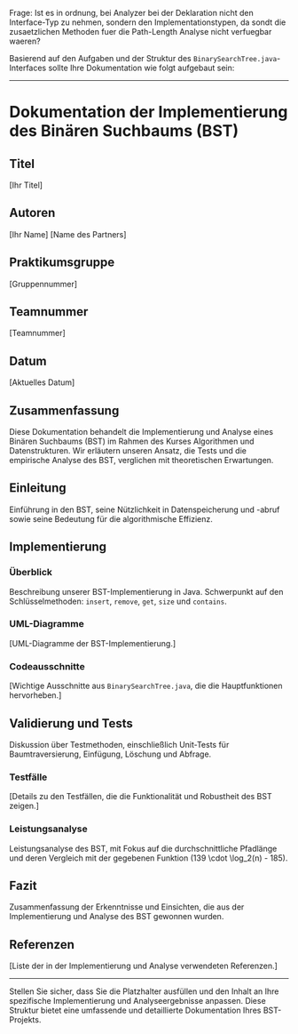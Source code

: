Frage: Ist es in ordnung, bei Analyzer bei der Deklaration nicht den Interface-Typ zu nehmen, sondern den Implementationstypen, da sondt die zusaetzlichen Methoden fuer die Path-Length Analyse nicht verfuegbar waeren?

Basierend auf den Aufgaben und der Struktur des `BinarySearchTree.java`-Interfaces sollte Ihre Dokumentation wie folgt aufgebaut sein:

---

# Dokumentation der Implementierung des Binären Suchbaums (BST)

## Titel
[Ihr Titel]

## Autoren
[Ihr Name]
[Name des Partners]

## Praktikumsgruppe
[Gruppennummer]

## Teamnummer
[Teamnummer]

## Datum
[Aktuelles Datum]

## Zusammenfassung
Diese Dokumentation behandelt die Implementierung und Analyse eines Binären Suchbaums (BST) im Rahmen des Kurses Algorithmen und Datenstrukturen. Wir erläutern unseren Ansatz, die Tests und die empirische Analyse des BST, verglichen mit theoretischen Erwartungen.

## Einleitung
Einführung in den BST, seine Nützlichkeit in Datenspeicherung und -abruf sowie seine Bedeutung für die algorithmische Effizienz.

## Implementierung
### Überblick
Beschreibung unserer BST-Implementierung in Java. Schwerpunkt auf den Schlüsselmethoden: `insert`, `remove`, `get`, `size` und `contains`.

### UML-Diagramme
[UML-Diagramme der BST-Implementierung.]

### Codeausschnitte
[Wichtige Ausschnitte aus `BinarySearchTree.java`, die die Hauptfunktionen hervorheben.]

## Validierung und Tests
Diskussion über Testmethoden, einschließlich Unit-Tests für Baumtraversierung, Einfügung, Löschung und Abfrage.

### Testfälle
[Details zu den Testfällen, die die Funktionalität und Robustheit des BST zeigen.]

### Leistungsanalyse
Leistungsanalyse des BST, mit Fokus auf die durchschnittliche Pfadlänge und deren Vergleich mit der gegebenen Funktion \(139 \cdot \log_2(n) - 185\).

## Fazit
Zusammenfassung der Erkenntnisse und Einsichten, die aus der Implementierung und Analyse des BST gewonnen wurden.

## Referenzen
[Liste der in der Implementierung und Analyse verwendeten Referenzen.]

---

Stellen Sie sicher, dass Sie die Platzhalter ausfüllen und den Inhalt an Ihre spezifische Implementierung und Analyseergebnisse anpassen. Diese Struktur bietet eine umfassende und detaillierte Dokumentation Ihres BST-Projekts.